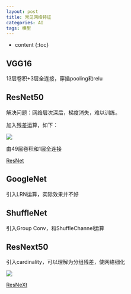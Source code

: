 ```yaml
---
layout: post
title: 常见网络特征
categories: AI
tags: 模型
---
```


* content
{:toc}
## VGG16

13层卷积+3层全连接，穿插pooling和relu



## ResNet50

解决问题：网络层次深后，梯度消失，难以训练。

加入残差运算，如下：

![](https://harmonyhu.github.io/img/residual.png)

由49层卷积和1层全连接

[ResNet](https://arxiv.org/pdf/1512.03385.pdf)

## GoogleNet

引入LRN运算，实际效果并不好



## ShuffleNet

引入Group Conv，和ShuffleChannel运算



## ResNext50

引入cardinality，可以理解为分组残差，使网络细化

![](https://harmonyhu.github.io/img/resnext.png)

[ResNeXt](https://arxiv.org/pdf/1611.05431.pdf)



